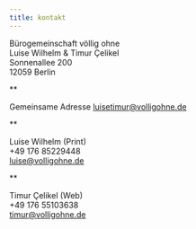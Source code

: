 ```yaml
---
title: kontakt
---
```


Bürogemeinschaft völlig ohne  
Luise Wilhelm & Timur Çelikel  
Sonnenallee 200  
12059 Berlin

**

Gemeinsame Adresse
<a href='mailto:%22Völlig%20Ohne%22%3cluisetimur@volligohne.de%3e'>
    luisetimur@volligohne.de
</a>

**

Luise Wilhelm (Print)  
+49 176 85229448  
<a href='mailto:%22Luise%20Wilhelm%22%3cluise@volligohne.de%3e'>
    luise@volligohne.de  
</a>

**

Timur Çelikel (Web)  
+49 176 55103638  
<a href='mailto:%22Timur%20Celikel%22%3ctimur@volligohne.de%3e'>
    timur@volligohne.de  
</a>
